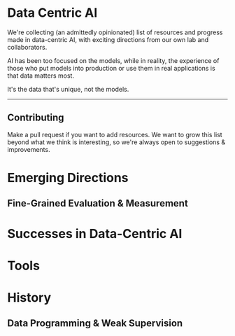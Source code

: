 # Data Centric AI

We're collecting (an admittedly opinionated) list of resources and progress made 
in data-centric AI, with exciting directions from our own lab and collaborators.

AI has been too focused on the models, while in reality, the experience of those who put 
models into production or use them in real applications is that data matters most. 

It's the data that's unique, not the models. 

---

## Contributing
Make a pull request if you want to add resources. We want to grow this list beyond what we 
think is interesting, so we're always open to suggestions & improvements.


# Emerging Directions

## Fine-Grained Evaluation & Measurement



# Successes in Data-Centric AI



# Tools

# History

## Data Programming & Weak Supervision

## 






